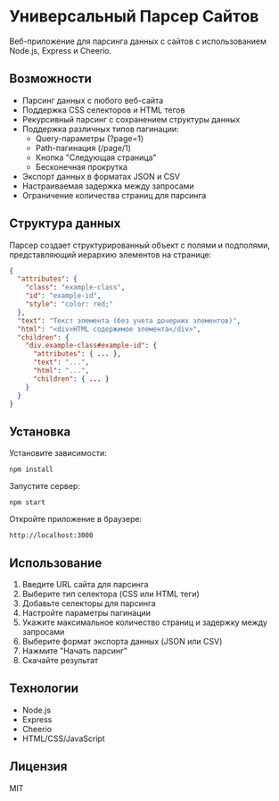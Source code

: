 # Универсальный Парсер Сайтов

Веб-приложение для парсинга данных с сайтов с использованием Node.js, Express и Cheerio.

## Возможности

- Парсинг данных с любого веб-сайта
- Поддержка CSS селекторов и HTML тегов
- Рекурсивный парсинг с сохранением структуры данных
- Поддержка различных типов пагинации:
  - Query-параметры (?page=1)
  - Path-пагинация (/page/1)
  - Кнопка "Следующая страница"
  - Бесконечная прокрутка
- Экспорт данных в форматах JSON и CSV
- Настраиваемая задержка между запросами
- Ограничение количества страниц для парсинга

## Структура данных

Парсер создает структурированный объект с полями и подполями, представляющий иерархию элементов на странице:

```json
{
  "attributes": {
    "class": "example-class",
    "id": "example-id",
    "style": "color: red;"
  },
  "text": "Текст элемента (без учета дочерних элементов)",
  "html": "<div>HTML содержимое элемента</div>",
  "children": {
    "div.example-class#example-id": {
      "attributes": { ... },
      "text": "...",
      "html": "...",
      "children": { ... }
    }
  }
}
```

## Установка

 Установите зависимости:
```
npm install
```

 Запустите сервер:
```
npm start
```

 Откройте приложение в браузере:
```
http://localhost:3000
```

## Использование

1. Введите URL сайта для парсинга
2. Выберите тип селектора (CSS или HTML теги)
3. Добавьте селекторы для парсинга
4. Настройте параметры пагинации
5. Укажите максимальное количество страниц и задержку между запросами
6. Выберите формат экспорта данных (JSON или CSV)
7. Нажмите "Начать парсинг"
8. Скачайте результат

## Технологии

- Node.js
- Express
- Cheerio
- HTML/CSS/JavaScript

## Лицензия

MIT 